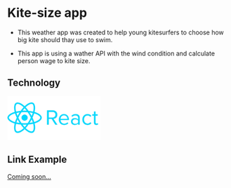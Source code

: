# Kite-size app

* This weather app was created to help young kitesurfers to choose how big kite should thay use to swim.

* This app is using a wather API with the wind condition and calculate person wage to kite size.

## Technology
<img src="images/reactLogo.png" height="100">

## Link Example
[Coming soon...](404)